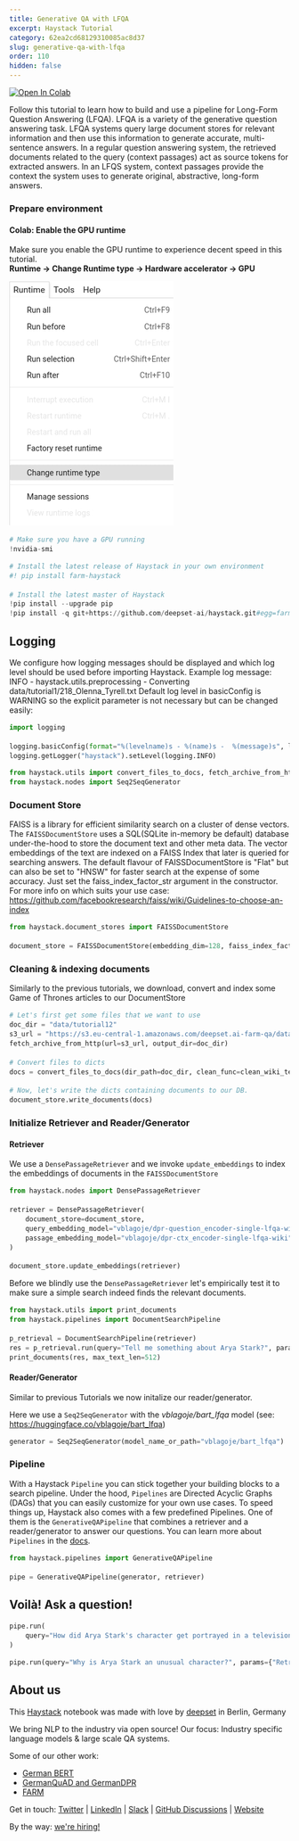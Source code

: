 ```yaml
---
title: Generative QA with LFQA
excerpt: Haystack Tutorial
category: 62ea2cd68129310085ac8d37
slug: generative-qa-with-lfqa
order: 110
hidden: false
---
```


[![Open In Colab](https://colab.research.google.com/assets/colab-badge.svg)](https://colab.research.google.com/github/deepset-ai/haystack/blob/master/tutorials/Tutorial12_LFQA.ipynb)

Follow this tutorial to learn how to build and use a pipeline for Long-Form Question Answering (LFQA). LFQA is a variety of the generative question answering task. LFQA systems query large document stores for relevant information and then use this information to generate accurate, multi-sentence answers. In a regular question answering system, the retrieved documents related to the query (context passages) act as source tokens for extracted answers. In an LFQS system, context passages provide the context the system uses to generate original, abstractive, long-form answers.

### Prepare environment

#### Colab: Enable the GPU runtime
Make sure you enable the GPU runtime to experience decent speed in this tutorial.  
**Runtime -> Change Runtime type -> Hardware accelerator -> GPU**

<img src="https://raw.githubusercontent.com/deepset-ai/haystack/master/docs/img/colab_gpu_runtime.jpg">


```python
# Make sure you have a GPU running
!nvidia-smi
```


```python
# Install the latest release of Haystack in your own environment
#! pip install farm-haystack

# Install the latest master of Haystack
!pip install --upgrade pip
!pip install -q git+https://github.com/deepset-ai/haystack.git#egg=farm-haystack[colab,faiss]
```

## Logging

We configure how logging messages should be displayed and which log level should be used before importing Haystack.
Example log message:
INFO - haystack.utils.preprocessing -  Converting data/tutorial1/218_Olenna_Tyrell.txt
Default log level in basicConfig is WARNING so the explicit parameter is not necessary but can be changed easily:


```python
import logging

logging.basicConfig(format="%(levelname)s - %(name)s -  %(message)s", level=logging.WARNING)
logging.getLogger("haystack").setLevel(logging.INFO)
```


```python
from haystack.utils import convert_files_to_docs, fetch_archive_from_http, clean_wiki_text
from haystack.nodes import Seq2SeqGenerator
```

### Document Store

FAISS is a library for efficient similarity search on a cluster of dense vectors.
The `FAISSDocumentStore` uses a SQL(SQLite in-memory be default) database under-the-hood
to store the document text and other meta data. The vector embeddings of the text are
indexed on a FAISS Index that later is queried for searching answers.
The default flavour of FAISSDocumentStore is "Flat" but can also be set to "HNSW" for
faster search at the expense of some accuracy. Just set the faiss_index_factor_str argument in the constructor.
For more info on which suits your use case: https://github.com/facebookresearch/faiss/wiki/Guidelines-to-choose-an-index


```python
from haystack.document_stores import FAISSDocumentStore

document_store = FAISSDocumentStore(embedding_dim=128, faiss_index_factory_str="Flat")
```

### Cleaning & indexing documents

Similarly to the previous tutorials, we download, convert and index some Game of Thrones articles to our DocumentStore


```python
# Let's first get some files that we want to use
doc_dir = "data/tutorial12"
s3_url = "https://s3.eu-central-1.amazonaws.com/deepset.ai-farm-qa/datasets/documents/wiki_gameofthrones_txt12.zip"
fetch_archive_from_http(url=s3_url, output_dir=doc_dir)

# Convert files to dicts
docs = convert_files_to_docs(dir_path=doc_dir, clean_func=clean_wiki_text, split_paragraphs=True)

# Now, let's write the dicts containing documents to our DB.
document_store.write_documents(docs)
```

### Initialize Retriever and Reader/Generator

#### Retriever

We use a `DensePassageRetriever` and we invoke `update_embeddings` to index the embeddings of documents in the `FAISSDocumentStore`




```python
from haystack.nodes import DensePassageRetriever

retriever = DensePassageRetriever(
    document_store=document_store,
    query_embedding_model="vblagoje/dpr-question_encoder-single-lfqa-wiki",
    passage_embedding_model="vblagoje/dpr-ctx_encoder-single-lfqa-wiki",
)

document_store.update_embeddings(retriever)
```

Before we blindly use the `DensePassageRetriever` let's empirically test it to make sure a simple search indeed finds the relevant documents.


```python
from haystack.utils import print_documents
from haystack.pipelines import DocumentSearchPipeline

p_retrieval = DocumentSearchPipeline(retriever)
res = p_retrieval.run(query="Tell me something about Arya Stark?", params={"Retriever": {"top_k": 10}})
print_documents(res, max_text_len=512)
```

#### Reader/Generator

Similar to previous Tutorials we now initalize our reader/generator.

Here we use a `Seq2SeqGenerator` with the *vblagoje/bart_lfqa* model (see: https://huggingface.co/vblagoje/bart_lfqa)




```python
generator = Seq2SeqGenerator(model_name_or_path="vblagoje/bart_lfqa")
```

### Pipeline

With a Haystack `Pipeline` you can stick together your building blocks to a search pipeline.
Under the hood, `Pipelines` are Directed Acyclic Graphs (DAGs) that you can easily customize for your own use cases.
To speed things up, Haystack also comes with a few predefined Pipelines. One of them is the `GenerativeQAPipeline` that combines a retriever and a reader/generator to answer our questions.
You can learn more about `Pipelines` in the [docs](https://haystack.deepset.ai/docs/latest/pipelinesmd).


```python
from haystack.pipelines import GenerativeQAPipeline

pipe = GenerativeQAPipeline(generator, retriever)
```

## Voilà! Ask a question!


```python
pipe.run(
    query="How did Arya Stark's character get portrayed in a television adaptation?", params={"Retriever": {"top_k": 3}}
)
```


```python
pipe.run(query="Why is Arya Stark an unusual character?", params={"Retriever": {"top_k": 3}})
```

## About us

This [Haystack](https://github.com/deepset-ai/haystack/) notebook was made with love by [deepset](https://deepset.ai/) in Berlin, Germany

We bring NLP to the industry via open source!
Our focus: Industry specific language models & large scale QA systems.

Some of our other work:
- [German BERT](https://deepset.ai/german-bert)
- [GermanQuAD and GermanDPR](https://deepset.ai/germanquad)
- [FARM](https://github.com/deepset-ai/FARM)

Get in touch:
[Twitter](https://twitter.com/deepset_ai) | [LinkedIn](https://www.linkedin.com/company/deepset-ai/) | [Slack](https://haystack.deepset.ai/community/join) | [GitHub Discussions](https://github.com/deepset-ai/haystack/discussions) | [Website](https://deepset.ai)

By the way: [we're hiring!](https://www.deepset.ai/jobs)